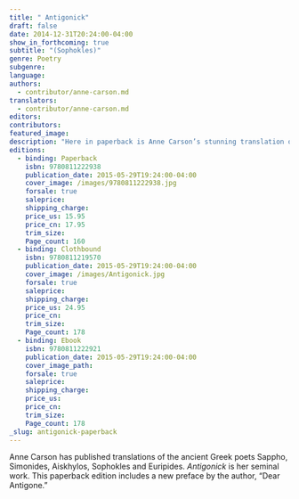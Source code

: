 ```yaml
---
title: " Antigonick"
draft: false
date: 2014-12-31T20:24:00-04:00
show_in_forthcoming: true
subtitle: "(Sophokles)"
genre: Poetry
subgenre:
language:
authors:
  - contributor/anne-carson.md
translators:
  - contributor/anne-carson.md
editors:
contributors:
featured_image:
description: "Here in paperback is Anne Carson’s stunning translation of Sophokles’s luminous and disturbing tragedy, given entirely fresh language and new life "
editions:
  - binding: Paperback
    isbn: 9780811222938
    publication_date: 2015-05-29T19:24:00-04:00
    cover_image: /images/9780811222938.jpg
    forsale: true
    saleprice:
    shipping_charge:
    price_us: 15.95
    price_cn: 17.95
    trim_size:
    Page_count: 160
  - binding: Clothbound
    isbn: 9780811219570
    publication_date: 2015-05-29T19:24:00-04:00
    cover_image: /images/Antigonick.jpg
    forsale: true
    saleprice:
    shipping_charge:
    price_us: 24.95
    price_cn:
    trim_size:
    Page_count: 178
  - binding: Ebook
    isbn: 9780811222921
    publication_date: 2015-05-29T19:24:00-04:00
    cover_image_path:
    forsale: true
    saleprice:
    shipping_charge:
    price_us:
    price_cn:
    trim_size:
    Page_count: 178
_slug: antigonick-paperback
---
```


Anne Carson has published translations of the ancient Greek poets Sappho, Simonides, Aiskhylos, Sophokles and Euripides. _Antigonick_ is her seminal work. This paperback edition includes a new preface by the author, “Dear Antigone.” 

